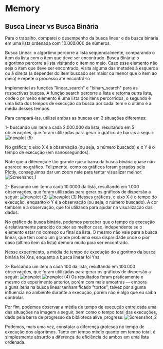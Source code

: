 # Memory
## Busca Linear vs Busca Binária

Para o trabalho, comparei o desempenho da busca linear e da busca binária em uma lista ordenada com 10.000.000 de números. 

Busca Linear: o algortimo percorre a lista sequencialmente, comparando o item da lista com o item que deve ser encontrado.
Busca Binária: o algoritmo percorre a lista visitando o item no meio. Caso esse elemento não seja o item que deve ser encontrado, visita alguma das metades à esquerda ou à direita (a depender do item buscado ser maior ou menor que o item ao meio) e repete o processo até encontrá-lo

Implementei as funções "linear_search" e "binary_search" para as respectivas buscas. A função search percorre a lista e retorna outra lista, onde o primeiro elemento é uma lista dos itens percorridos, o segundo é uma lista dos tempos de execução da busca por cada item e o último é a média desses tempos. 

Para compará-las, utilizei ambas as buscas em 3 situações diferentes:

1- buscando um item a cada 2.000.000 da lista, resultando em 5 observações, que foram utilizadas para gerar o gráfico de barras a seguir:
![newplot (5)](https://github.com/IsaacAlfredo/Memory/assets/60722914/abce57cb-ff78-40e4-be5c-82c2863c23e7)

No gráfico, o eixo X é a observação (ou seja, o número buscado) e o Y é o tempo de execução (em nanossegundos). 

Note que a diferença é tão grande que a barra da busca binária quase não aparece no gráfico. Felizmente, como os gráficos foram gerados pelo Plotly, conseguimos dar um zoom nele para tentar visualizar melhor:
![Screenshot_1](https://github.com/IsaacAlfredo/Memory/assets/60722914/b688587a-2ad3-4f04-af07-135143d10353)

2- Buscando um item a cada 10.0000 da lista, resultando em 1.000 observações, que foram utilizadas para gerar os gráficos de dispersão a seguir:
![newplot (2)](https://github.com/IsaacAlfredo/Memory/assets/60722914/9fdd6562-a2b6-40e1-8bfc-a47db7c9de2b)
![newplot (3)](https://github.com/IsaacAlfredo/Memory/assets/60722914/490681b6-0864-495f-80d7-fa244ef472ea)
Nesses gráficos, o eixo X é o tempo do execução, enquanto o Y é a observação (ou seja, o número buscado). A cor também é a observação, que foi utilizada para ajudar na visualização dos dados.

No gráfico da busca binária, podemos perceber que o tempo de execução é relativamente parecido do pior ao melhor caso, independente se o elemento estar no começo ou final da lista. O mesmo não vale para a busca linear, que tem como um grande problema essa disparidade onde o pior caso (último item da lista) demora muito para ser encontrado.

Nesse experimento, a média de tempo de execução do algoritmo da busca binária foi Xns, enquanto a busca linear foi Yns

3- Buscando um item a cada 100 da lista, resultando em 100.000 observações, que foram utilizadas para gerar os gráficos de dispersão a seguir:
![newplot](https://github.com/IsaacAlfredo/Memory/assets/60722914/365ea851-b663-47ea-b0bc-c78f01cfc697)
![newplot (4)](https://github.com/IsaacAlfredo/Memory/assets/60722914/c20f9657-fb8e-4274-9716-6c2a428ef3cd)
Os resultados foram praticamente o mesmo do experimento anterior, porém com mais amostras — embora alguns itens na busca linear tenham ficado "tortos", talvez por alguma influencia no ambiente durante a execução, porém não é algo que eu saiba controlar.

Por fim, podemos observar a média de tempo de execução entre cada uma das situações na imagem a seguir, bem como o tempo total das execuções, dado pela barra de progresso da biblioteca alive_progress:
![Screenshot_2](https://github.com/IsaacAlfredo/Memory/assets/60722914/66dcd543-696d-4b64-8c67-50e4a34141ad)

Podemos, mais uma vez, constatar a diferença grotesca no tempo de execução dos algoritmos. Tanto em tempo médio quanto em tempo total, é simplesmente absurdo a diferença de eficiência de ambos em uma lista ordenada.
